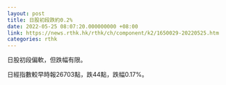 ```yaml
---
layout: post
title: 日股初段跌約0.2%
date: 2022-05-25 08:07:20.000000000 +08:00
link: https://news.rthk.hk/rthk/ch/component/k2/1650029-20220525.htm
categories: rthk
---
```


日股初段偏軟，但跌幅有限。

日經指數較早時報26703點，跌44點，跌幅0.17%。

